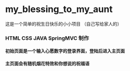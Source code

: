 # my_blessing_to_my_aunt
这是一个简单的祝生日快乐的小小项目 （自己写给家人的）
### HTML CSS JAVA SpringMVC 制作
#### 初始页面是一个输入心愿数字的登录界面，登陆后进入主页面
#### 主页面会有随机烟花特效和你想说的祝福语

